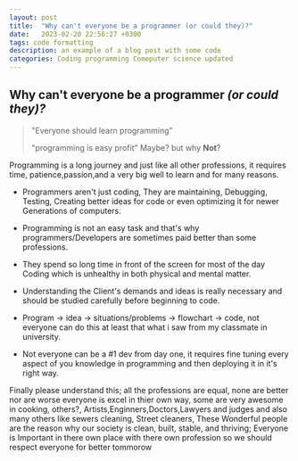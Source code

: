 ```yaml
---
layout: post
title:  "Why can't everyone be a programmer (or could they)?"
date:   2023-02-20 22:56:27 +0300
tags: code formatting
description: an example of a blog post with some code
categories: Coding programming Comeputer science updated
---
```

## Why can't everyone be a programmer *(or could they)?*

> "Everyone should learn programming"
>
> "programming is easy profit"
Maybe? but why **Not**?

Programming is a long journey and just like all other professions, it requires time, patience,passion,and a very big well to learn and for many reasons.

- Programmers aren't just coding, They are maintaining, Debugging, Testing, Creating better ideas for code or even optimizing it for newer Generations of computers.

- Programming is not an easy task and that's why programmers/Developers are sometimes paid better than some professions.

- They spend so long time in front of the screen for most of the day Coding which is unhealthy in both physical and mental matter.

- Understanding the Client's demands and ideas is really necessary and should be studied carefully before beginning to code.

- Program -> idea -> situations/problems -> flowchart -> code, not everyone can do this at least that what i saw from my classmate in university.

- Not everyone can be a #1 dev from day one, it requires fine tuning every aspect of you knowledge in programming and then deploying it in it's right way.

Finally please understand this; all the professions are equal, none are better nor are worse
everyone is excel in thier own way, some are very awesome in cooking, others?, Artists,Enginners,Doctors,Lawyers and judges and also many others like sewers cleaning, Street cleaners, These Wonderful people are the reason why our society is clean, built, stable, and thriving; Everyone is Important in there own place with there own profession so we should respect everyone for better tommorow
